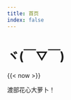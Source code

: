 ```yaml
---
title: 首页
index: false
---
```



# ヾ(￣▽￣) 

{{< now >}}

渡部花心大萝卜！


<!-- 
- 去掉第三方服务商algolia依赖，[重新用fuse.js做搜索页](/search)

- 大家新年快乐w

- av84435294
 -->
<!-- - 加入「店长推荐」系统

- 调整CSS，增加网站可读性

- 目前知道ios系统菜单好像跪了… 暂时在页面底部加上了菜单

 -->




<!-- # 域名变更通知

## 以后笑神本部域名改为 https://owarai.netlify.com/

## 笑神论坛地址改为 http://35.221.198.211/

## 望周知

另外总结一下笑神本部的变动：

- 域名变动
- 今后笑神本部将作为个人网站独立运行
- 今后会继续在取得up/字幕组转载授权的条件下分享相关内容。
- 哦还有，LH组，hitori，6222C也决定不在本站转载了，请小伙伴们直接到B站支持吧。 -->